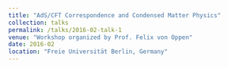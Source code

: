 ```yaml
---
title: "AdS/CFT Correspondence and Condensed Matter Physics"
collection: talks
permalink: /talks/2016-02-talk-1
venue: "Workshop organized by Prof. Felix von Oppen"
date: 2016-02
location: "Freie Universität Berlin, Germany"
---
```

